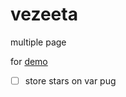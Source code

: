 # vezeeta

multiple page 

for [demo](https://mohammed-taysser.github.io/vezeeta/)


- [ ] store stars on var pug